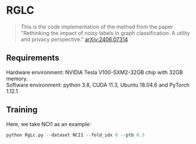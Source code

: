 # RGLC
> This is the code implementation of the method from the paper "Rethinking the impact of noisy labels in graph classification: A utility and privacy perspective."
[arXiv:2406.07314](https://arxiv.org/abs/2406.07314)  

**Requirements**   
---
Hardware environment: NVIDIA Tesla V100-SXM2-32GB chip with 32GB memory.  
Software environment: python 3.8, CUDA 11.3, Ubuntu 18.04.6 and PyTorch 1.12.1


**Training**  
---
Here, we take NCI1 as an example: 
```python
python RgLc.py --dataset NCI1 --fold_idx 0 --ptb 0.3
